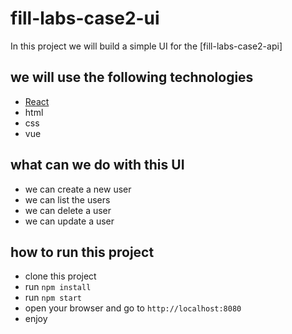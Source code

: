 # fill-labs-case2-ui

In this project we will build a simple UI for the [fill-labs-case2-api]

## we will use the following technologies

- [React](https://reactjs.org/)
- html
- css
- vue

## what can we do with this UI

- we can create a new user
- we can list the users
- we can delete a user
- we can update a user

## how to run this project

- clone this project
- run `npm install`
- run `npm start`
- open your browser and go to `http://localhost:8080`
- enjoy
